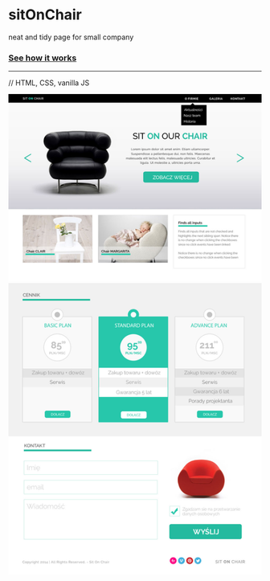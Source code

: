 # sitOnChair
neat and tidy page for small company
### [See how it works](https://nataliagrudzien.github.io/sitOnChair/) ###


---------------------
// HTML, CSS, vanilla JS

<img alt="sitOnChair" src="images/SitOnChair_view.jpg">